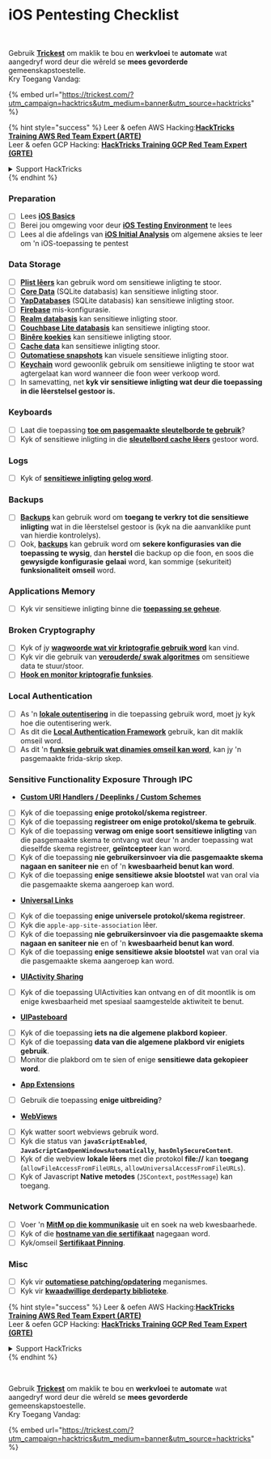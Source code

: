 # iOS Pentesting Checklist

<figure><img src="../.gitbook/assets/image (48).png" alt=""><figcaption></figcaption></figure>

\
Gebruik [**Trickest**](https://trickest.com/?utm\_campaign=hacktrics\&utm\_medium=banner\&utm\_source=hacktricks) om maklik te bou en **werkvloei** te **automate** wat aangedryf word deur die wêreld se **mees gevorderde** gemeenskapstoestelle.\
Kry Toegang Vandag:

{% embed url="https://trickest.com/?utm_campaign=hacktrics&utm_medium=banner&utm_source=hacktricks" %}

{% hint style="success" %}
Leer & oefen AWS Hacking:<img src="/.gitbook/assets/arte.png" alt="" data-size="line">[**HackTricks Training AWS Red Team Expert (ARTE)**](https://training.hacktricks.xyz/courses/arte)<img src="/.gitbook/assets/arte.png" alt="" data-size="line">\
Leer & oefen GCP Hacking: <img src="/.gitbook/assets/grte.png" alt="" data-size="line">[**HackTricks Training GCP Red Team Expert (GRTE)**<img src="/.gitbook/assets/grte.png" alt="" data-size="line">](https://training.hacktricks.xyz/courses/grte)

<details>

<summary>Support HackTricks</summary>

* Kyk na die [**subskripsie planne**](https://github.com/sponsors/carlospolop)!
* **Sluit aan by die** 💬 [**Discord groep**](https://discord.gg/hRep4RUj7f) of die [**telegram groep**](https://t.me/peass) of **volg** ons op **Twitter** 🐦 [**@hacktricks\_live**](https://twitter.com/hacktricks\_live)**.**
* **Deel hacking truuks deur PRs in te dien na die** [**HackTricks**](https://github.com/carlospolop/hacktricks) en [**HackTricks Cloud**](https://github.com/carlospolop/hacktricks-cloud) github repos.

</details>
{% endhint %}

### Preparation

* [ ] Lees [**iOS Basics**](ios-pentesting/ios-basics.md)
* [ ] Berei jou omgewing voor deur [**iOS Testing Environment**](ios-pentesting/ios-testing-environment.md) te lees
* [ ] Lees al die afdelings van [**iOS Initial Analysis**](ios-pentesting/#initial-analysis) om algemene aksies te leer om 'n iOS-toepassing te pentest

### Data Storage

* [ ] [**Plist lêers**](ios-pentesting/#plist) kan gebruik word om sensitiewe inligting te stoor.
* [ ] [**Core Data**](ios-pentesting/#core-data) (SQLite databasis) kan sensitiewe inligting stoor.
* [ ] [**YapDatabases**](ios-pentesting/#yapdatabase) (SQLite databasis) kan sensitiewe inligting stoor.
* [ ] [**Firebase**](ios-pentesting/#firebase-real-time-databases) mis-konfigurasie.
* [ ] [**Realm databasis**](ios-pentesting/#realm-databases) kan sensitiewe inligting stoor.
* [ ] [**Couchbase Lite databasis**](ios-pentesting/#couchbase-lite-databases) kan sensitiewe inligting stoor.
* [ ] [**Binêre koekies**](ios-pentesting/#cookies) kan sensitiewe inligting stoor.
* [ ] [**Cache data**](ios-pentesting/#cache) kan sensitiewe inligting stoor.
* [ ] [**Outomatiese snapshots**](ios-pentesting/#snapshots) kan visuele sensitiewe inligting stoor.
* [ ] [**Keychain**](ios-pentesting/#keychain) word gewoonlik gebruik om sensitiewe inligting te stoor wat agtergelaat kan word wanneer die foon weer verkoop word.
* [ ] In samevatting, net **kyk vir sensitiewe inligting wat deur die toepassing in die lêerstelsel gestoor is.**

### Keyboards

* [ ] Laat die toepassing [**toe om pasgemaakte sleutelborde te gebruik**](ios-pentesting/#custom-keyboards-keyboard-cache)?
* [ ] Kyk of sensitiewe inligting in die [**sleutelbord cache lêers**](ios-pentesting/#custom-keyboards-keyboard-cache) gestoor word.

### **Logs**

* [ ] Kyk of [**sensitiewe inligting gelog word**](ios-pentesting/#logs).

### Backups

* [ ] [**Backups**](ios-pentesting/#backups) kan gebruik word om **toegang te verkry tot die sensitiewe inligting** wat in die lêerstelsel gestoor is (kyk na die aanvanklike punt van hierdie kontrolelys).
* [ ] Ook, [**backups**](ios-pentesting/#backups) kan gebruik word om **sekere konfigurasies van die toepassing te wysig**, dan **herstel** die backup op die foon, en soos die **gewysigde konfigurasie** **gelaai** word, kan sommige (sekuriteit) **funksionaliteit** **omseil** word.

### **Applications Memory**

* [ ] Kyk vir sensitiewe inligting binne die [**toepassing se geheue**](ios-pentesting/#testing-memory-for-sensitive-data).

### **Broken Cryptography**

* [ ] Kyk of jy [**wagwoorde wat vir kriptografie gebruik word**](ios-pentesting/#broken-cryptography) kan vind.
* [ ] Kyk vir die gebruik van [**verouderde/ swak algoritmes**](ios-pentesting/#broken-cryptography) om sensitiewe data te stuur/stoor.
* [ ] [**Hook en monitor kriptografie funksies**](ios-pentesting/#broken-cryptography).

### **Local Authentication**

* [ ] As 'n [**lokale outentisering**](ios-pentesting/#local-authentication) in die toepassing gebruik word, moet jy kyk hoe die outentisering werk.
* [ ] As dit die [**Local Authentication Framework**](ios-pentesting/#local-authentication-framework) gebruik, kan dit maklik omseil word.
* [ ] As dit 'n [**funksie gebruik wat dinamies omseil kan word**](ios-pentesting/#local-authentication-using-keychain), kan jy 'n pasgemaakte frida-skrip skep.

### Sensitive Functionality Exposure Through IPC

* [**Custom URI Handlers / Deeplinks / Custom Schemes**](ios-pentesting/#custom-uri-handlers-deeplinks-custom-schemes)
* [ ] Kyk of die toepassing **enige protokol/skema registreer**.
* [ ] Kyk of die toepassing **registreer om enige protokol/skema te gebruik**.
* [ ] Kyk of die toepassing **verwag om enige soort sensitiewe inligting** van die pasgemaakte skema te ontvang wat deur 'n ander toepassing wat dieselfde skema registreer, **geïntcepteer** kan word.
* [ ] Kyk of die toepassing **nie gebruikersinvoer via die pasgemaakte skema nagaan en saniteer nie** en of 'n **kwesbaarheid benut kan word**.
* [ ] Kyk of die toepassing **enige sensitiewe aksie blootstel** wat van oral via die pasgemaakte skema aangeroep kan word.
* [**Universal Links**](ios-pentesting/#universal-links)
* [ ] Kyk of die toepassing **enige universele protokol/skema registreer**.
* [ ] Kyk die `apple-app-site-association` lêer.
* [ ] Kyk of die toepassing **nie gebruikersinvoer via die pasgemaakte skema nagaan en saniteer nie** en of 'n **kwesbaarheid benut kan word**.
* [ ] Kyk of die toepassing **enige sensitiewe aksie blootstel** wat van oral via die pasgemaakte skema aangeroep kan word.
* [**UIActivity Sharing**](ios-pentesting/ios-uiactivity-sharing.md)
* [ ] Kyk of die toepassing UIActivities kan ontvang en of dit moontlik is om enige kwesbaarheid met spesiaal saamgestelde aktiwiteit te benut.
* [**UIPasteboard**](ios-pentesting/ios-uipasteboard.md)
* [ ] Kyk of die toepassing **iets na die algemene plakbord kopieer**.
* [ ] Kyk of die toepassing **data van die algemene plakbord vir enigiets gebruik**.
* [ ] Monitor die plakbord om te sien of enige **sensitiewe data gekopieer word**.
* [**App Extensions**](ios-pentesting/ios-app-extensions.md)
* [ ] Gebruik die toepassing **enige uitbreiding**?
* [**WebViews**](ios-pentesting/ios-webviews.md)
* [ ] Kyk watter soort webviews gebruik word.
* [ ] Kyk die status van **`javaScriptEnabled`**, **`JavaScriptCanOpenWindowsAutomatically`**, **`hasOnlySecureContent`**.
* [ ] Kyk of die webview **lokale lêers** met die protokol **file://** kan **toegang** (`allowFileAccessFromFileURLs`, `allowUniversalAccessFromFileURLs`).
* [ ] Kyk of Javascript **Native** **metodes** (`JSContext`, `postMessage`) kan toegang.

### Network Communication

* [ ] Voer 'n [**MitM op die kommunikasie**](ios-pentesting/#network-communication) uit en soek na web kwesbaarhede.
* [ ] Kyk of die [**hostname van die sertifikaat**](ios-pentesting/#hostname-check) nagegaan word.
* [ ] Kyk/omseil [**Sertifikaat Pinning**](ios-pentesting/#certificate-pinning).

### **Misc**

* [ ] Kyk vir [**outomatiese patching/opdatering**](ios-pentesting/#hot-patching-enforced-updateing) meganismes.
* [ ] Kyk vir [**kwaadwillige derdeparty biblioteke**](ios-pentesting/#third-parties).

{% hint style="success" %}
Leer & oefen AWS Hacking:<img src="/.gitbook/assets/arte.png" alt="" data-size="line">[**HackTricks Training AWS Red Team Expert (ARTE)**](https://training.hacktricks.xyz/courses/arte)<img src="/.gitbook/assets/arte.png" alt="" data-size="line">\
Leer & oefen GCP Hacking: <img src="/.gitbook/assets/grte.png" alt="" data-size="line">[**HackTricks Training GCP Red Team Expert (GRTE)**<img src="/.gitbook/assets/grte.png" alt="" data-size="line">](https://training.hacktricks.xyz/courses/grte)

<details>

<summary>Support HackTricks</summary>

* Kyk na die [**subskripsie planne**](https://github.com/sponsors/carlospolop)!
* **Sluit aan by die** 💬 [**Discord groep**](https://discord.gg/hRep4RUj7f) of die [**telegram groep**](https://t.me/peass) of **volg** ons op **Twitter** 🐦 [**@hacktricks\_live**](https://twitter.com/hacktricks\_live)**.**
* **Deel hacking truuks deur PRs in te dien na die** [**HackTricks**](https://github.com/carlospolop/hacktricks) en [**HackTricks Cloud**](https://github.com/carlospolop/hacktricks-cloud) github repos.

</details>
{% endhint %}

<figure><img src="../.gitbook/assets/image (48).png" alt=""><figcaption></figcaption></figure>

\
Gebruik [**Trickest**](https://trickest.com/?utm\_campaign=hacktrics\&utm\_medium=banner\&utm\_source=hacktricks) om maklik te bou en **werkvloei** te **automate** wat aangedryf word deur die wêreld se **mees gevorderde** gemeenskapstoestelle.\
Kry Toegang Vandag:

{% embed url="https://trickest.com/?utm_campaign=hacktrics&utm_medium=banner&utm_source=hacktricks" %}
